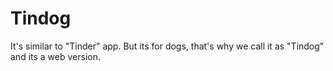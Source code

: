 # Tindog
It's similar to "Tinder" app. But its for dogs, that's why we call it as "Tindog" and its a web version.
